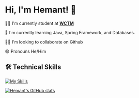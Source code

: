 # Hi, I'm Hemant! 👋



👩‍💻 I'm currently student at __[WCTM](https://www.wctmgurgaon.com/)__

🧠 I'm currently learning Java, Spring Framework, and Databases.

👯‍♀️ I'm looking to collaborate on Github

😄 Pronouns He/Him

## 🛠 Technical Skills
[![My Skills](https://skillicons.dev/icons?i=java,docker,react,git,bash,mysql,postgres,postman,maven,html,bootstrap,idea,vscode,vim,tailwind,spring,powershell&perline=8)](https://skillicons.dev)

[![Hemant's GitHub stats](https://github-readme-stats.vercel.app/api?username=hemantDwivedi&show_icons=true&theme=transparent)](https://github.com/anuraghazra/github-readme-stats)
